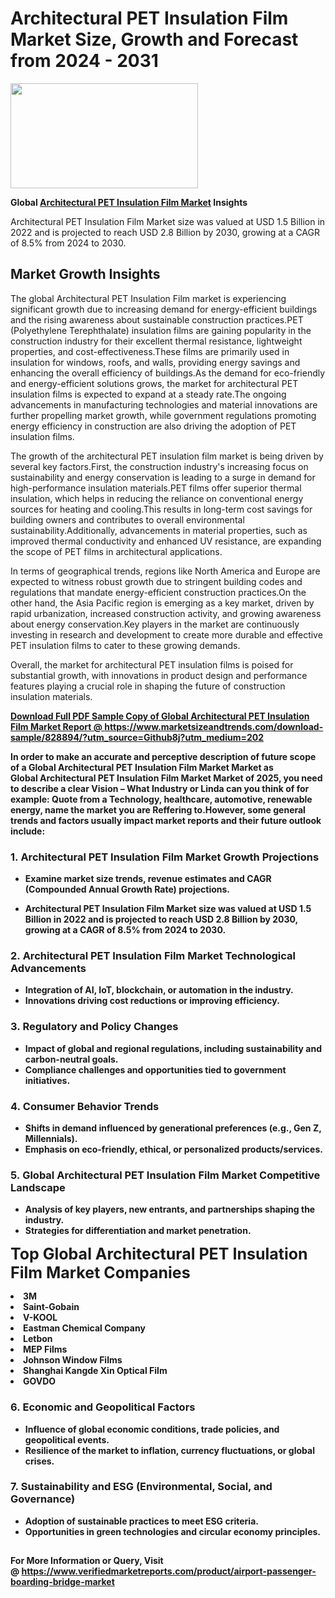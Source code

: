 <H1>Architectural PET Insulation Film Market Size, Growth and Forecast from 2024 - 2031</H1><img class="aligncenter size-medium wp-image-584254" src="https://thirdeyenews.in/wp-content/uploads/2024/09/Global-Market-Research-300x168.jpeg" alt="" width="300" height="168" /><p><strong>Global&nbsp;<a href="https://www.marketsizeandtrends.com/download-sample/828894/?utm_source=Github8j?utm_medium=202">Architectural PET Insulation Film Market</a> Insights</strong></p><p>Architectural PET Insulation Film Market size was valued at USD 1.5 Billion in 2022 and is projected to reach USD 2.8 Billion by 2030, growing at a CAGR of 8.5% from 2024 to 2030.</p><p><h2>Market Growth Insights</h2> <p>The global Architectural PET Insulation Film market is experiencing significant growth due to increasing demand for energy-efficient buildings and the rising awareness about sustainable construction practices.PET (Polyethylene Terephthalate) insulation films are gaining popularity in the construction industry for their excellent thermal resistance, lightweight properties, and cost-effectiveness.These films are primarily used in insulation for windows, roofs, and walls, providing energy savings and enhancing the overall efficiency of buildings.As the demand for eco-friendly and energy-efficient solutions grows, the market for architectural PET insulation films is expected to expand at a steady rate.The ongoing advancements in manufacturing technologies and material innovations are further propelling market growth, while government regulations promoting energy efficiency in construction are also driving the adoption of PET insulation films.</p> <p><strong><a href="#"></a></strong></p> <p>The growth of the architectural PET insulation film market is being driven by several key factors.First, the construction industry's increasing focus on sustainability and energy conservation is leading to a surge in demand for high-performance insulation materials.PET films offer superior thermal insulation, which helps in reducing the reliance on conventional energy sources for heating and cooling.This results in long-term cost savings for building owners and contributes to overall environmental sustainability.Additionally, advancements in material properties, such as improved thermal conductivity and enhanced UV resistance, are expanding the scope of PET films in architectural applications.</p> <p>In terms of geographical trends, regions like North America and Europe are expected to witness robust growth due to stringent building codes and regulations that mandate energy-efficient construction practices.On the other hand, the Asia Pacific region is emerging as a key market, driven by rapid urbanization, increased construction activity, and growing awareness about energy conservation.Key players in the market are continuously investing in research and development to create more durable and effective PET insulation films to cater to these growing demands.</p> <p>Overall, the market for architectural PET insulation films is poised for substantial growth, with innovations in product design and performance features playing a crucial role in shaping the future of construction insulation materials.</p> <p><strong><a href="#"></p><p><span class=""><strong>Download Full PDF Sample Copy of Global Architectural PET Insulation Film Market Report</strong> @ <a href="https://www.marketsizeandtrends.com/download-sample/828894/?utm_source=Github8j?utm_medium=202" target="_blank">https://www.marketsizeandtrends.com/download-sample/828894/?utm_source=Github8j?utm_medium=202</a></span></p><p>In order to make an accurate and perceptive description of future scope of a Global&nbsp;Architectural PET Insulation Film Market Market as Global&nbsp;Architectural PET Insulation Film Market Market of 2025, you need to describe a clear Vision &ndash; What Industry or Linda can you think of for example: Quote from a Technology, healthcare, automotive, renewable energy, name the market you are Reffering to.However, some general trends and factors usually impact market reports and their future outlook include:</p><h3>1.&nbsp;<strong>Architectural PET Insulation Film Market Growth Projections</strong></h3><ul><li>Examine market size trends, revenue estimates and CAGR (Compounded Annual Growth Rate) projections.</li><li><p>Architectural PET Insulation Film Market size was valued at USD 1.5 Billion in 2022 and is projected to reach USD 2.8 Billion by 2030, growing at a CAGR of 8.5% from 2024 to 2030.</p></li></ul><h3>2.&nbsp;<strong>Architectural PET Insulation Film Market Technological Advancements</strong></h3><ul><li>Integration of AI, IoT, blockchain, or automation in the industry.</li><li>Innovations driving cost reductions or improving efficiency.</li></ul><h3>3.&nbsp;<strong>Regulatory and Policy Changes</strong></h3><ul><li>Impact of global and regional regulations, including sustainability and carbon-neutral goals.</li><li>Compliance challenges and opportunities tied to government initiatives.</li></ul><h3>4.&nbsp;<strong>Consumer Behavior Trends</strong></h3><ul><li>Shifts in demand influenced by generational preferences (e.g., Gen Z, Millennials).</li><li>Emphasis on eco-friendly, ethical, or personalized products/services.</li></ul><h3>5.&nbsp;<strong>Global Architectural PET Insulation Film Market Competitive Landscape</strong></h3><ul><li>Analysis of key players, new entrants, and partnerships shaping the industry.</li><li>Strategies for differentiation and market penetration.</li></ul><p data-pm-slice="1 1 []"><span style="color: inherit; font-family: inherit; font-size: 25px;">Top Global Architectural PET Insulation Film Market Companies</span></p><div class="" data-test-id=""><p><li>3M</li><li> Saint-Gobain</li><li> V-KOOL</li><li> Eastman Chemical Company</li><li> Letbon</li><li> MEP Films</li><li> Johnson Window Films</li><li> Shanghai Kangde Xin Optical Film</li><li> GOVDO</li></p></div><h3>6.&nbsp;<strong>Economic and Geopolitical Factors</strong></h3><ul><li>Influence of global economic conditions, trade policies, and geopolitical events.</li><li>Resilience of the market to inflation, currency fluctuations, or global crises.</li></ul><h3>7.&nbsp;<strong>Sustainability and ESG (Environmental, Social, and Governance)</strong></h3><ul><li>Adoption of sustainable practices to meet ESG criteria.</li><li>Opportunities in green technologies and circular economy principles.</li></ul><h2><strong style="font-size: 14px;">For More Information or Query, Visit @&nbsp;</strong><a style="background-color: #ffffff; font-size: 14px;" href="https://www.marketsizeandtrends.com/report/architectural-pet-insulation-film-market/" target="_blank">https://www.verifiedmarketreports.com/product/airport-passenger-boarding-bridge-market</a></h2>
